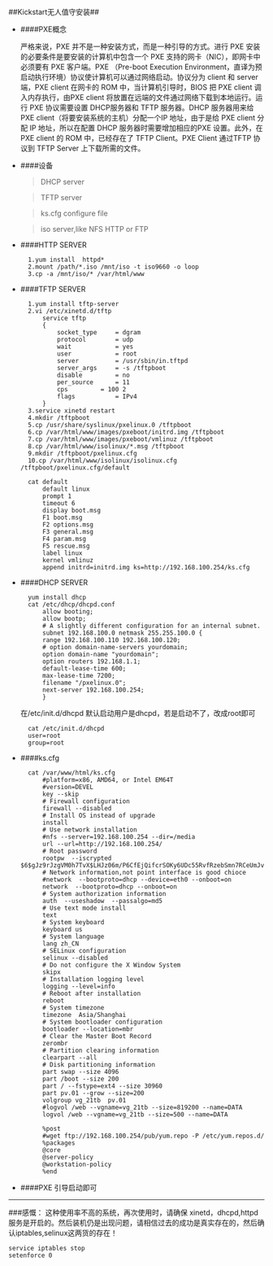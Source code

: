 ##Kickstart无人值守安装##

* ####PXE概念
	
	严格来说，PXE 并不是一种安装方式，而是一种引导的方式。进行 PXE 安装的必要条件是要安装的计算机中包含一个 PXE 支持的网卡（NIC），即网卡中必须要有 PXE 客户端。PXE （Pre-boot Execution Environment，直译为预启动执行环境）协议使计算机可以通过网络启动。协议分为 client 和 server 端，PXE client 在网卡的 ROM 中，当计算机引导时，BIOS 把 PXE client 调入内存执行，由PXE client 将放置在远端的文件通过网络下载到本地运行。运行 PXE 协议需要设置 DHCP服务器和 TFTP 服务器。DHCP 服务器用来给PXE client（将要安装系统的主机）分配一个IP 地址，由于是给 PXE client 分配 IP 地址，所以在配置 DHCP 服务器时需要增加相应的PXE 设置。此外，在 PXE client 的 ROM 中，已经存在了 TFTP Client。PXE Client 通过TFTP 协议到 TFTP Server 上下载所需的文件。

* ####设备
	>DHCP server

	>TFTP server

	>ks.cfg configure file

	>iso server,like NFS HTTP or FTP

	
* ####HTTP SERVER

	
		1.yum install  httpd*
		2.mount /path/*.iso /mnt/iso -t iso9660 -o loop
		3.cp -a /mnt/iso/* /var/html/www

	
* ####TFTP SERVER


		1.yum install tftp-server
		2.vi /etc/xinetd.d/tftp
			service tftp
			{
				socket_type		= dgram
				protocol		= udp
				wait			= yes
				user			= root
				server			= /usr/sbin/in.tftpd
				server_args		= -s /tftpboot
				disable			= no
				per_source		= 11
				cps			= 100 2
				flags			= IPv4
			}
		3.service xinetd restart
		4.mkdir /tftpboot
		5.cp /usr/share/syslinux/pxelinux.0 /tftpboot
	 	6.cp /var/html/www/images/pxeboot/initrd.img /tftpboot
		7.cp /var/html/www/images/pxeboot/vmlinuz /tftpboot
		8.cp /var/html/www/isolinux/*.msg /tftpboot
		9.mkdir /tftpboot/pxelinux.cfg
	 	10.cp /var/html/www/isolinux/isolinux.cfg /tftpboot/pxelinux.cfg/default
		
		cat default
			default linux
			prompt 1
			timeout 6
			display boot.msg
			F1 boot.msg
			F2 options.msg
			F3 general.msg
			F4 param.msg
			F5 rescue.msg
			label linux
			kernel vmlinuz
			append initrd=initrd.img ks=http://192.168.100.254/ks.cfg

	
* ####DHCP SERVER

		yum install dhcp
		cat /etc/dhcp/dhcpd.conf
		  	allow booting;
		    allow bootp;
		    # A slightly different configuration for an internal subnet.
		    subnet 192.168.100.0 netmask 255.255.100.0 {
		    range 192.168.100.110 192.168.100.120;
		    # option domain-name-servers yourdomain;
		    option domain-name "yourdomain";
		    option routers 192.168.1.1;
		    default-lease-time 600;
		    max-lease-time 7200;
		    filename "/pxelinux.0";
		    next-server 192.168.100.254;
		    }
	
	在/etc/init.d/dhcpd 默认启动用户是dhcpd，若是启动不了，改成root即可
	
		cat /etc/init.d/dhcpd
		user=root
		group=root

* ####ks.cfg
	
		cat /var/www/html/ks.cfg
			#platform=x86, AMD64, or Intel EM64T
			#version=DEVEL
			key --skip
			# Firewall configuration
			firewall --disabled
			# Install OS instead of upgrade
			install
			# Use network installation
			#nfs --server=192.168.100.254 --dir=/media
			url --url=http://192.168.100.254/
			# Root password
			rootpw  --iscrypted $6$gJz9rJzgVM0h7TvX$LHJz06m/P6CfEjQifcrSOKy6UDc55RvfRzebSmn7RCeUmJvZ4FLR.oZWsdXqkC3VPgJ9OyW2rzoEbMdyT8t/X.
			# Network information,not point interface is good chioce
			#network  --bootproto=dhcp --device=eth0 --onboot=on
			network  --bootproto=dhcp --onboot=on
			# System authorization information
			auth  --useshadow  --passalgo=md5
			# Use text mode install
			text
			# System keyboard
			keyboard us
			# System language
			lang zh_CN
			# SELinux configuration
			selinux --disabled
			# Do not configure the X Window System
			skipx
			# Installation logging level
			logging --level=info
			# Reboot after installation
			reboot
			# System timezone
			timezone  Asia/Shanghai
			# System bootloader configuration
			bootloader --location=mbr
			# Clear the Master Boot Record
			zerombr
			# Partition clearing information
			clearpart --all  
			# Disk partitioning information
			part swap --size 4096 
			part /boot --size 200 
			part / --fstype=ext4 --size 30960
			part pv.01 --grow --size=200
			volgroup vg_21tb  pv.01
			#logvol /web --vgname=vg_21tb --size=819200 --name=DATA
			logvol /web --vgname=vg_21tb --size=500 --name=DATA
			 
			%post
			#wget ftp://192.168.100.254/pub/yum.repo -P /etc/yum.repos.d/
			%packages
			@core
			@server-policy
			@workstation-policy
			%end
	
* ####PXE 引导启动即可

***

###感慨：
这种使用率不高的系统，再次使用时，请确保 xinetd，dhcpd,httpd服务是开启的。然后装机仍是出现问题，请相信过去的成功是真实存在的，然后确认iptables,selinux这两货的存在！

	service iptables stop
	setenforce 0
	
		
	